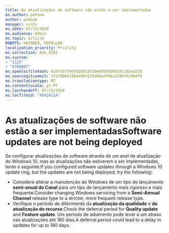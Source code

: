 ```yaml
---
title: As atualizações de software não estão a ser implementadas
ms.author: pebaum
author: pebaum
manager: scotv
ms.date: 07/23/2020
ms.audience: Admin
ms.topic: article
ROBOTS: NOINDEX, NOFOLLOW
localization_priority: Priority
ms.collection: Adm_O365
ms.custom:
- "1125"
- "6700007"
ms.openlocfilehash: 418f457700f02881df30e6f650a60101192aa538
ms.sourcegitcommit: 3fa780811984400c525d66edf46a3196f6290df0
ms.translationtype: MT
ms.contentlocale: pt-PT
ms.lasthandoff: 07/23/2020
ms.locfileid: "45424114"
---
```

# <a name="software-updates-are-not-being-deployed"></a><span data-ttu-id="b3d77-102">As atualizações de software não estão a ser implementadas</span><span class="sxs-lookup"><span data-stu-id="b3d77-102">Software updates are not being deployed</span></span>

<span data-ttu-id="b3d77-103">Se configurar atualizações de software através de um anel de atualização do Windows 10, mas as atualizações não estiverem a ser implementadas, tente o seguinte:</span><span class="sxs-lookup"><span data-stu-id="b3d77-103">If you configured software updates through a Windows 10 update ring, but the updates are not being deployed, try the following:</span></span>  

- <span data-ttu-id="b3d77-104">Considere alterar a manutenção do Windows de um tipo de lançamento **semi-anual do Canal** para um tipo de lançamento mais rigoroso e mais frequente.</span><span class="sxs-lookup"><span data-stu-id="b3d77-104">Consider changing Windows servicing from a  **Semi-Annual Channel**  release type to a stricter, more frequent release type.</span></span>
- <span data-ttu-id="b3d77-105">Verifique o período de diferimento da **atualização da qualidade** e **da atualização do recurso**.</span><span class="sxs-lookup"><span data-stu-id="b3d77-105">Check the deferral period for  **Quality update**  and  **Feature update**.</span></span> <span data-ttu-id="b3d77-106">Um período de adiamento pode levar a um atraso nas atualizações até 180 dias.</span><span class="sxs-lookup"><span data-stu-id="b3d77-106">A deferral period could lead to a delay in updates for up to 180 days.</span></span>